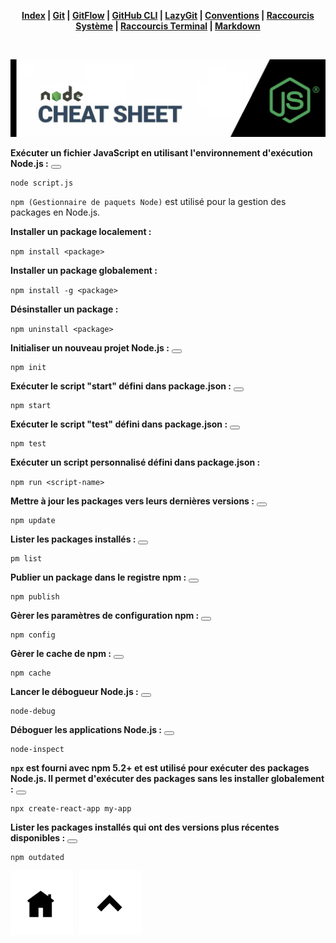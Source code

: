 <div align="center">

**[Index](/README.md) | [Git](/git/git.md) | [GitFlow](/git/gitflow.md) | [GitHub CLI](/git/github-cli.md) | [LazyGit](/git/lazygit.md) | [Conventions](/git/conventional-commits.md) | [Raccourcis Système](/shortcut-sys/shortcut.md) | [Raccourcis Terminal](/terminal/terminal.md) | [Markdown](/markdown/markdown.md)**

</div>

<br>

![Node.js](/node-js/pics/node-js.png)


**Exécuter un fichier JavaScript en utilisant l'environnement d'exécution Node.js :** <button class="btn" data-clipboard-target="#git-command"></button>
<pre><code id="git-command">node script.js</code></pre>

`npm (Gestionnaire de paquets Node)` est utilisé pour la gestion des packages en Node.js.

**Installer un package localement :**

`npm install <package>`

**Installer un package globalement :**

`npm install -g <package>`

**Désinstaller un package :**

`npm uninstall <package>`

**Initialiser un nouveau projet Node.js :** <button class="btn" data-clipboard-target="#git-command"></button>
<pre><code id="git-command">npm init</code></pre>

**Exécuter le script "start" défini dans package.json :** <button class="btn" data-clipboard-target="#git-command"></button>
<pre><code id="git-command">npm start</code></pre>

**Exécuter le script "test" défini dans package.json :** <button class="btn" data-clipboard-target="#git-command"></button>
<pre><code id="git-command">npm test</code></pre>

**Exécuter un script personnalisé défini dans package.json :**

`npm run <script-name>`

**Mettre à jour les packages vers leurs dernières versions :** <button class="btn" data-clipboard-target="#git-command"></button>
<pre><code id="git-command">npm update</code></pre>

**Lister les packages installés :** <button class="btn" data-clipboard-target="#git-command"></button>
<pre><code id="git-command">pm list</code></pre>

**Publier un package dans le registre npm :** <button class="btn" data-clipboard-target="#git-command"></button>
<pre><code id="git-command">npm publish</code></pre>

**Gèrer les paramètres de configuration npm :** <button class="btn" data-clipboard-target="#git-command"></button>
<pre><code id="git-command">npm config</code></pre>

**Gèrer le cache de npm :** <button class="btn" data-clipboard-target="#git-command"></button>
<pre><code id="git-command">npm cache</code></pre>

**Lancer le débogueur Node.js :** <button class="btn" data-clipboard-target="#git-command"></button>
<pre><code id="git-command">node-debug</code></pre>

**Déboguer les applications Node.js :** <button class="btn" data-clipboard-target="#git-command"></button>
<pre><code id="git-command">node-inspect</code></pre>

**`npx` est fourni avec npm 5.2+ et est utilisé pour exécuter des packages Node.js. Il permet d'exécuter des packages sans les installer globalement :** <button class="btn" data-clipboard-target="#git-command"></button>
<pre><code id="git-command">npx create-react-app my-app</code></pre>

**Lister les packages installés qui ont des versions plus récentes disponibles :** <button class="btn" data-clipboard-target="#git-command"></button>
<pre><code id="git-command">npm outdated</code></pre>

<a href="/node-js/node-js.md"><img src="/git/git-pics/index.png" alt="Markdown" style="width: 100px; height: auto; margin-right: 10px;"></a><a href="/README.md"><img src="/readme-pics/back-readme.png" alt="Markdown" style="width: 100px; height: auto; margin-right: 10px;"></a>